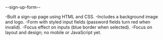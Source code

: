 --sign-up-form--

-Built a sign-up page using HTML and CSS.
-Includes a background image and logo.
-Form with styled input fields (password fields turn red when invalid).
-Focus effect on inputs (blue border when selected).
-Focus on layout and design; no mobile or JavaScript yet.